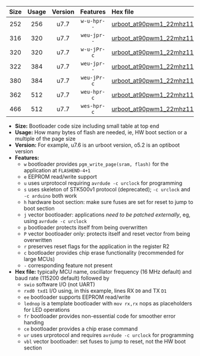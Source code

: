|Size|Usage|Version|Features|Hex file|
|:-:|:-:|:-:|:-:|:--|
|252|256|u7.7|`w-u-hpr--`|[urboot_at90pwm1_22mhz1184_38400bps_swio_rxb0_txb1_ur.hex](https://raw.githubusercontent.com/stefanrueger/urboot.hex/main/mcus/at90pwm1/fcpu_22mhz1184/38400_bps/urboot_at90pwm1_22mhz1184_38400bps_swio_rxb0_txb1_ur.hex)|
|316|320|u7.7|`weu-jpr--`|[urboot_at90pwm1_22mhz1184_38400bps_swio_rxb0_txb1_ee_ur_vbl.hex](https://raw.githubusercontent.com/stefanrueger/urboot.hex/main/mcus/at90pwm1/fcpu_22mhz1184/38400_bps/urboot_at90pwm1_22mhz1184_38400bps_swio_rxb0_txb1_ee_ur_vbl.hex)|
|320|320|u7.7|`w-u-jPr-c`|[urboot_at90pwm1_22mhz1184_38400bps_swio_rxb0_txb1_lednop_fr_ce_ur_vbl.hex](https://raw.githubusercontent.com/stefanrueger/urboot.hex/main/mcus/at90pwm1/fcpu_22mhz1184/38400_bps/urboot_at90pwm1_22mhz1184_38400bps_swio_rxb0_txb1_lednop_fr_ce_ur_vbl.hex)|
|322|384|u7.7|`weu-jpr--`|[urboot_at90pwm1_22mhz1184_38400bps_swio_rxb0_txb1_ee_lednop_ur_vbl.hex](https://raw.githubusercontent.com/stefanrueger/urboot.hex/main/mcus/at90pwm1/fcpu_22mhz1184/38400_bps/urboot_at90pwm1_22mhz1184_38400bps_swio_rxb0_txb1_ee_lednop_ur_vbl.hex)|
|380|384|u7.7|`weu-jPr-c`|[urboot_at90pwm1_22mhz1184_38400bps_swio_rxb0_txb1_ee_lednop_fr_ce_ur_vbl.hex](https://raw.githubusercontent.com/stefanrueger/urboot.hex/main/mcus/at90pwm1/fcpu_22mhz1184/38400_bps/urboot_at90pwm1_22mhz1184_38400bps_swio_rxb0_txb1_ee_lednop_fr_ce_ur_vbl.hex)|
|362|512|u7.7|`weu-hpr-c`|[urboot_at90pwm1_22mhz1184_38400bps_swio_rxb0_txb1_ee_lednop_fr_ce_ur.hex](https://raw.githubusercontent.com/stefanrueger/urboot.hex/main/mcus/at90pwm1/fcpu_22mhz1184/38400_bps/urboot_at90pwm1_22mhz1184_38400bps_swio_rxb0_txb1_ee_lednop_fr_ce_ur.hex)|
|466|512|u7.7|`wes-hpr-c`|[urboot_at90pwm1_22mhz1184_38400bps_swio_rxb0_txb1_ee_lednop_fr_ce.hex](https://raw.githubusercontent.com/stefanrueger/urboot.hex/main/mcus/at90pwm1/fcpu_22mhz1184/38400_bps/urboot_at90pwm1_22mhz1184_38400bps_swio_rxb0_txb1_ee_lednop_fr_ce.hex)|

- **Size:** Bootloader code size including small table at top end
- **Usage:** How many bytes of flash are needed, ie, HW boot section or a multiple of the page size
- **Version:** For example, u7.6 is an urboot version, o5.2 is an optiboot version
- **Features:**
  + `w` bootloader provides `pgm_write_page(sram, flash)` for the application at `FLASHEND-4+1`
  + `e` EEPROM read/write support
  + `u` uses urprotocol requiring `avrdude -c urclock` for programming
  + `s` uses skeleton of STK500v1 protocol (deprecated); `-c urclock` and `-c arduino` both work
  + `h` hardware boot section: make sure fuses are set for reset to jump to boot section
  + `j` vector bootloader: applications *need to be patched externally*, eg, using `avrdude -c urclock`
  + `p` bootloader protects itself from being overwritten
  + `P` vector bootloader only: protects itself and reset vector from being overwritten
  + `r` preserves reset flags for the application in the register R2
  + `c` bootloader provides chip erase functionality (recommended for large MCUs)
  + `-` corresponding feature not present
- **Hex file:** typically MCU name, oscillator frequency (16 MHz default) and baud rate (115200 default) followed by
  + `swio` software I/O (not UART)
  + `rxd0 txd1` I/O using, in this example, lines RX `D0` and TX `D1`
  + `ee` bootloader supports EEPROM read/write
  + `lednop` is a template bootloader with `mov rx,rx` nops as placeholders for LED operations
  + `fr` bootloader provides non-essential code for smoother error handing
  + `ce` bootloader provides a chip erase command
  + `ur` uses urprotocol and requires `avrdude -c urclock` for programming
  + `vbl` vector bootloader: set fuses to jump to reset, not the HW boot section
